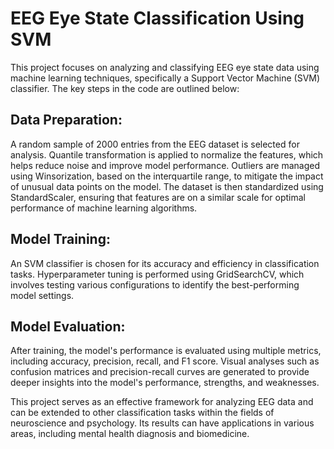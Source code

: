 # EEG Eye State Classification Using SVM
This project focuses on analyzing and classifying EEG eye state data using machine learning techniques, specifically a Support Vector Machine (SVM) classifier. The key steps in the code are outlined below:

## Data Preparation:

A random sample of 2000 entries from the EEG dataset is selected for analysis.
Quantile transformation is applied to normalize the features, which helps reduce noise and improve model performance.
Outliers are managed using Winsorization, based on the interquartile range, to mitigate the impact of unusual data points on the model.
The dataset is then standardized using StandardScaler, ensuring that features are on a similar scale for optimal performance of machine learning algorithms.

## Model Training:

An SVM classifier is chosen for its accuracy and efficiency in classification tasks.
Hyperparameter tuning is performed using GridSearchCV, which involves testing various configurations to identify the best-performing model settings.

## Model Evaluation:

After training, the model's performance is evaluated using multiple metrics, including accuracy, precision, recall, and F1 score.
Visual analyses such as confusion matrices and precision-recall curves are generated to provide deeper insights into the model's performance, strengths, and weaknesses.


This project serves as an effective framework for analyzing EEG data and can be extended to other classification tasks within the fields of neuroscience and psychology. Its results can have applications in various areas, including mental health diagnosis and biomedicine.
